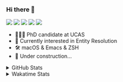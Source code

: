 ### Hi there 👋

[![](https://img.shields.io/badge/-Email-325180?logo=maildotru&logoColor=white&style=flat-square)](mailto:hi@wang.tianshu.me)
[![](https://img.shields.io/badge/-GitHub-black?logo=GitHub&style=flat-square)](https://github.com/tshu-w)
[![](https://img.shields.io/badge/-Telegram-26a5e4?labelColor=fafafa&logo=telegram&style=flat-square)](https://t.me/tshu_w) 
[![](https://img.shields.io/badge/-Twitter-1da1f2?logo=Twitter&logoColor=white&style=flat-square)](https://twitter.com/tshu_w)
[![](https://komarev.com/ghpvc/?username=tshu-w&color=blueviolet&style=flat-square)]()



- 🧑🏻‍🎓 PhD candidate at UCAS
- 🔭 Currently interested in Entity Resolution
- 🛠 macOS & Emacs & ZSH
- 🚧 Under construction...

<details>

<summary>GitHub Stats</summary>

![Tianshu's GitHub stats](https://github-readme-stats.vercel.app/api?username=tshu-w&show_icons=true&theme=buefy&count_private=true)
  
</details>


<details>
  <summary>Wakatime Stats</summary>

  Currently, files accessed by tramp cannot be tracked by wakatime, see https://github.com/wakatime/wakatime-mode/issues/27
  <br>
  
<!--START_SECTION:waka-->
![Code Time](http://img.shields.io/badge/Code%20Time-0%20secs-blue)

**I'm an Early 🐤** 

```text
🌞 Morning    50 commits     ███░░░░░░░░░░░░░░░░░░░░░░   13.26% 
🌆 Daytime    178 commits    ███████████░░░░░░░░░░░░░░   47.21% 
🌃 Evening    145 commits    █████████░░░░░░░░░░░░░░░░   38.46% 
🌙 Night      4 commits      ░░░░░░░░░░░░░░░░░░░░░░░░░   1.06%

```
📅 **I'm Most Productive on Monday** 

```text
Monday       82 commits     █████░░░░░░░░░░░░░░░░░░░░   21.75% 
Tuesday      50 commits     ███░░░░░░░░░░░░░░░░░░░░░░   13.26% 
Wednesday    64 commits     ████░░░░░░░░░░░░░░░░░░░░░   16.98% 
Thursday     45 commits     ███░░░░░░░░░░░░░░░░░░░░░░   11.94% 
Friday       41 commits     ██░░░░░░░░░░░░░░░░░░░░░░░   10.88% 
Saturday     57 commits     ███░░░░░░░░░░░░░░░░░░░░░░   15.12% 
Sunday       38 commits     ██░░░░░░░░░░░░░░░░░░░░░░░   10.08%

```


📊 **This Week I Spent My Time On** 

```text
💬 Programming Languages: 
sh                       7 hrs 44 mins       ███████████░░░░░░░░░░░░░░   46.94% 
Org                      5 hrs 7 mins        ███████░░░░░░░░░░░░░░░░░░   31.08% 
Emacs Lisp               3 hrs 10 mins       ████░░░░░░░░░░░░░░░░░░░░░   19.21% 
Other                    22 mins             ░░░░░░░░░░░░░░░░░░░░░░░░░   2.29% 
Git                      3 mins              ░░░░░░░░░░░░░░░░░░░░░░░░░   0.37%

🔥 Editors: 
Emacs                    8 hrs 45 mins       █████████████░░░░░░░░░░░░   53.06% 
Zsh                      7 hrs 44 mins       ███████████░░░░░░░░░░░░░░   46.94%

🐱‍💻 Projects: 
Terminal                 6 hrs 47 mins       ██████████░░░░░░░░░░░░░░░   41.21% 
Unknown Project          5 hrs 7 mins        ███████░░░░░░░░░░░░░░░░░░   31.08% 
emacs                    2 hrs 50 mins       ████░░░░░░░░░░░░░░░░░░░░░   17.18% 
dotfiles                 32 mins             ░░░░░░░░░░░░░░░░░░░░░░░░░   3.3% 
auctex                   20 mins             ░░░░░░░░░░░░░░░░░░░░░░░░░   2.07%

💻 Operating System: 
Mac                      14 hrs 1 min        █████████████████████░░░░   85.05% 
Linux                    2 hrs 27 mins       ███░░░░░░░░░░░░░░░░░░░░░░   14.95%

```

**I Mostly Code in Python** 

```text
Python                   9 repos             ██████████░░░░░░░░░░░░░░░   42.86% 
HTML                     2 repos             ██░░░░░░░░░░░░░░░░░░░░░░░   9.52% 
Emacs Lisp               2 repos             ██░░░░░░░░░░░░░░░░░░░░░░░   9.52% 
JavaScript               2 repos             ██░░░░░░░░░░░░░░░░░░░░░░░   9.52% 
TeX                      2 repos             ██░░░░░░░░░░░░░░░░░░░░░░░   9.52%

```



 Last Updated on 16/06/2022 08:06:59 UTC
<!--END_SECTION:waka-->
</details>
